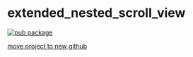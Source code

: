 # extended_nested_scroll_view

[![pub package](https://img.shields.io/pub/v/extended_nested_scroll_view.svg)](https://pub.dartlang.org/packages/extended_nested_scroll_view)

[move project to new github](https://github.com/fluttercandies/extended_nested_scroll_view)

